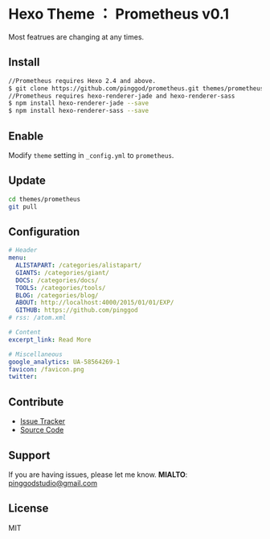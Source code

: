 # Hexo Theme ： Prometheus v0.1

Most featrues are changing at any times. 

## Install

``` bash
//Prometheus requires Hexo 2.4 and above.
$ git clone https://github.com/pinggod/prometheus.git themes/prometheus
//Prometheus requires hexo-renderer-jade and hexo-renderer-sass
$ npm install hexo-renderer-jade --save
$ npm install hexo-renderer-sass --save
```

## Enable

Modify `theme` setting in `_config.yml` to `prometheus`.

## Update

``` bash
cd themes/prometheus
git pull
```

## Configuration

``` yml
# Header
menu:
  ALISTAPART: /categories/alistapart/
  GIANTS: /categories/giant/
  DOCS: /categories/docs/
  TOOLS: /categories/tools/
  BLOG: /categories/blog/
  ABOUT: http://localhost:4000/2015/01/01/EXP/
  GITHUB: https://github.com/pinggod
# rss: /atom.xml

# Content
excerpt_link: Read More

# Miscellaneous
google_analytics: UA-58564269-1
favicon: /favicon.png
twitter: 
```

## Contribute

- [Issue Tracker](https://github.com/pinggod/prometheus/issues)
- [Source Code](https://github.com/pinggod/prometheus)

## Support

If you are having issues, please let me know.
**MIALTO**: pinggodstudio@gmail.com

## License

MIT

